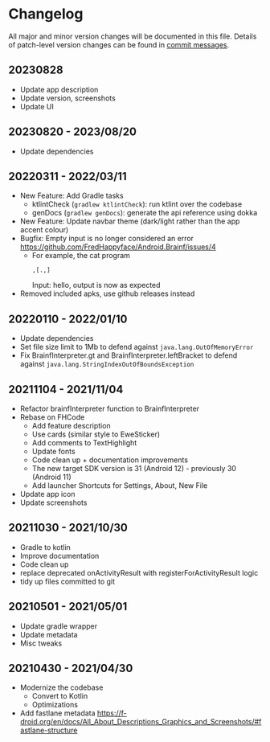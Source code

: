 # Changelog

All major and minor version changes will be documented in this file. Details of
patch-level version changes can be found in [commit messages](../../commits/master).

<!--
## Next_Ver - 2022/xx/xx
-->

## 20230828

- Update app description
- Update version, screenshots
- Update UI

## 20230820 - 2023/08/20

- Update dependencies

## 20220311 - 2022/03/11

- New Feature: Add Gradle tasks
	- ktlintCheck (`gradlew ktlintCheck`): run ktlint over the codebase
	- genDocs (`gradlew genDocs`): generate the api reference using dokka
- New Feature: Update navbar theme (dark/light rather than the app accent colour)
- Bugfix: Empty input is no longer considered an error https://github.com/FredHappyface/Android.Brainf/issues/4
	- For example, the cat program
		```bf
		,[.,]
		```
		Input: hello, output is now as expected
- Removed included apks, use github releases instead

## 20220110 - 2022/01/10

- Update dependencies
- Set file size limit to 1Mb to defend against `java.lang.OutOfMemoryError`
- Fix BrainfInterpreter.gt and BrainfInterpreter.leftBracket to defend against `java.lang.StringIndexOutOfBoundsException`

## 20211104 - 2021/11/04

- Refactor brainfInterpreter function to BrainfInterpreter
- Rebase on FHCode
	- Add feature description
	- Use cards (similar style to EweSticker)
	- Add comments to TextHighlight
	- Update fonts
	- Code clean up + documentation improvements
	- The new target SDK version is 31 (Android 12) - previously 30 (Android 11)
	- Add launcher Shortcuts for Settings, About, New File
- Update app icon
- Update screenshots

## 20211030 - 2021/10/30

- Gradle to kotlin
- Improve documentation
- Code clean up
- replace deprecated onActivityResult with registerForActivityResult logic
- tidy up files committed to git

## 20210501 - 2021/05/01

- Update gradle wrapper
- Update metadata
- Misc tweaks

## 20210430 - 2021/04/30

- Modernize the codebase
	- Convert to Kotlin
	- Optimizations
- Add fastlane metadata https://f-droid.org/en/docs/All_About_Descriptions_Graphics_and_Screenshots/#fastlane-structure
